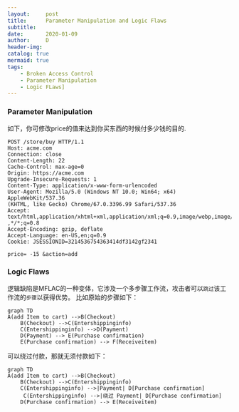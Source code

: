 ```yaml
---
layout:     post
title:      Parameter Manipulation and Logic Flaws
subtitle:   
date:       2020-01-09
author:     D
header-img: 
catalog: true
mermaid: true
tags:
    - Broken Access Control
    - Parameter Manipulation
    - Logic FLaws]
---
```


### Parameter Manipulation
如下，你可修改price的值来达到你买东西的时候付多少钱的目的.

```
POST /store/buy HTTP/1.1
Host: acme.com
Connection: close
Content-Length: 22
Cache-Control: max-age=0
Origin: https://acme.com
Upgrade-Insecure-Requests: 1
Content-Type: application/x-www-form-urlencoded
User-Agent: Mozilla/5.0 (Windows NT 10.0; Win64; x64) AppleWebKit/537.36
(KHTML, like Gecko) Chrome/67.0.3396.99 Safari/537.36
Accept:
text/html,application/xhtml+xml,application/xml;q=0.9,image/webp,image/apng
,*/*;q=0.8
Accept-Encoding: gzip, deflate
Accept-Language: en-US,en;q=0.9
Cookie: JSESSIONID=3214536754363414df3142gf2341

price= -15 &action=add
```

### Logic Flaws

逻辑缺陷是MFLAC的一种变体，它涉及一个多步骤工作流，攻击者可以`跳过`该工作流的`步骤`以获得优势。
比如原始的步骤如下：
```mermaid
graph TD
A(add Item to cart) -->B(Checkout)
    B(Checkout) -->C(Entershippinginfo)
    C(Entershippinginfo) -->D(Payment)
    D(Payment) --> E(Purchase confirmation)
    E(Purchase confirmation) --> F(Receiveitem)
```
可以绕过付款，那就无须付款如下：
```mermaid
graph TD
A(add Item to cart) -->B(Checkout)
    B(Checkout) -->C(Entershippinginfo)
    C(Entershippinginfo) -->|Payment| D[Purchase confirmation]
     C(Entershippinginfo) -->|绕过 Payment| D[Purchase confirmation]
    D(Purchase confirmation) --> E(Receiveitem)
```

